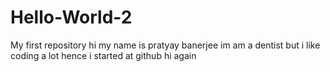 # Hello-World-2
My first repository
hi my name is pratyay banerjee
im am a dentist but i like coding a lot hence i started at github
hi again
